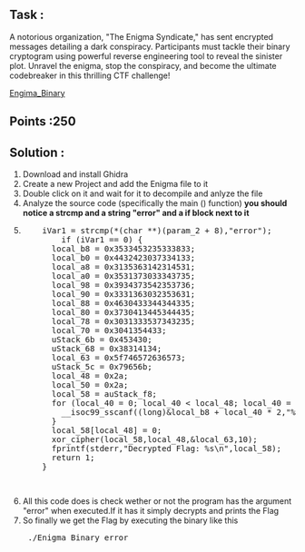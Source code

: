 ## Task :
A notorious organization, "The Enigma Syndicate," has sent encrypted messages detailing a dark conspiracy. Participants must tackle their binary cryptogram using powerful reverse engineering tool to reveal the sinister plot. Unravel the enigma, stop the conspiracy, and become the ultimate codebreaker in this thrilling CTF challenge!

[Engima_Binary](Resources%20provided/Enigma_Binary)

## Points :250

## Solution :
<ol>
  <li>Download and install Ghidra</li>
  <li>Create a new Project and add the Enigma file to it</li>
  <li>Double click on it and wait for it to decompile and anlyze the file</li>
  <li>Analyze the source code (specifically the main () function) <b>you should notice a strcmp and a string  "error" and a if block next to it</b></li>
  <li><pre>
    iVar1 = strcmp(*(char **)(param_2 + 8),"error");
        if (iVar1 == 0) {
      local_b8 = 0x3533453235333833;
      local_b0 = 0x4432423037334133;
      local_a8 = 0x3135363142314531;
      local_a0 = 0x3531373033343735;
      local_98 = 0x3934373542353736;
      local_90 = 0x3331363032353631;
      local_88 = 0x4630433344344335;
      local_80 = 0x3730413445344435;
      local_78 = 0x3031333537343235;
      local_70 = 0x3041354433;
      uStack_6b = 0x453430;
      uStack_68 = 0x38314134;
      local_63 = 0x5f746572636573;
      uStack_5c = 0x79656b;
      local_48 = 0x2a;
      local_50 = 0x2a;
      local_58 = auStack_f8;
      for (local_40 = 0; local_40 < local_48; local_40 = local_40 + 1) {
        __isoc99_sscanf((long)&local_b8 + local_40 * 2,"%2hhx",local_58 + local_40);
      }
      local_58[local_48] = 0;
      xor_cipher(local_58,local_48,&local_63,10);
      fprintf(stderr,"Decrypted Flag: %s\n",local_58);
      return 1;
    }
    
  </pre></li>
  <li>All this code does is check wether or not the program  has the argument "error" when executed.If it has it simply decrypts and prints the Flag   </li>
  <li>So finally we get the Flag by executing the binary like this  <pre> ./Enigma_Binary error</pre></li>
</ol>
